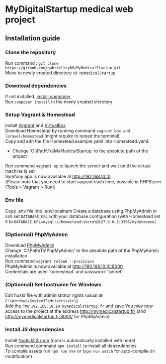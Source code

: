 # MyDigitalStartup medical web project
## Installation guide
### Clone the repository
Run command : `git clone https://github.com/gabrielley68/MyMedicalStartup.git`  
Move to newly created directory `cd MyMedicalStartup`  

### Download dependencies
If not installed, [install composer](https://getcomposer.org)  
Run `composer install` in the newly created directory

### Setup Vagrant & Homestead
Install [Vagrant](https://www.vagrantup.com/downloads.html) and [VirtualBox](https://www.virtualbox.org/wiki/Downloads)  
Download Homestead by running command `vagrant box add laravel/homestead` (might require to reload the terminal)  
Copy and edit the file Homestead.example.yaml into Homestead.yaml:  
 - Change 'C:\Path\To\MyMedicalStartup' to the absolute path of the project  

Run command `vagrant up` to launch the server and wait until the virtual machine is set  
Symfony app is now available at http://192.168.10.10   
(Please note that you need to start vagrant each time, possible in PHPStorm (Tools > Vagrant > Run))

### Env file
Copy .env file into .env.localnpm 
Create a database using PhpMyAdmin or ssh
set `DATABASE_URL` with your database configuration (with Homestead set it to `DATABASE_URL=mysql://homestead:secret@127.0.0.1:3306/mydatabase)` 
 
### (Optionnal) PhpMyAdmin
Download [PhpMyAdmin](https://www.phpmyadmin.net)  
Change 'C:\Path\To\PhpMyAdmin' to the absolute path of the PhpMyAdmin installation  
Run command `vagrant reload --provision`  
PhpMyAdmin is now available at http://192.168.10.10:8000  
Credentials are user: 'homestead' and password: 'secret'  
  
### (Optionnal) Set hostname for Windows
Edit hosts file with administrator rights (usual at `C:\Windows\System32\drivers\etc\`)  
Add the line `192.168.10.10 mymedicalstartup.fr` and save
You may now access to the project at the address http://mymedicalstartup.fr/ (and http://mymedicalstartup.fr:8000/ for PhpMyAdmin)

### Install JS dependencies
Install [NodeJS & npm](https://nodejs.org/en/) (npm is automatically installed with node)  
Run command command `npm install` to install all dependencies   
To compile assets run `npm run dev` or (`npm run watch` for auto-compile on modification)